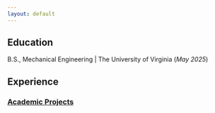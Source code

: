 ```yaml
---
layout: default
---
```


## Education
B.S., Mechanical Engineering | The University of Virginia (_May 2025_)

## Experience
### [Academic Projects](./academic-projects.md)
